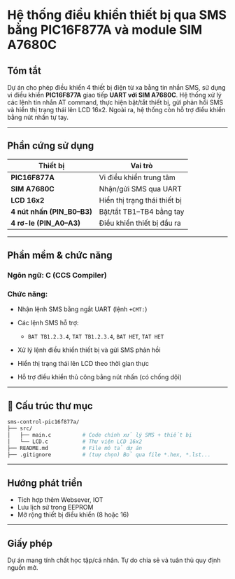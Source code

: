 # Hệ thống điều khiển thiết bị qua SMS bằng PIC16F877A và module SIM A7680C

##  Tóm tắt

Dự án cho phép điều khiển 4 thiết bị điện từ xa bằng tin nhắn SMS, sử dụng vi điều khiển **PIC16F877A** giao tiếp **UART với SIM A7680C**. Hệ thống xử lý các lệnh tin nhắn AT command, thực hiện bật/tắt thiết bị, gửi phản hồi SMS và hiển thị trạng thái lên LCD 16x2. Ngoài ra, hệ thống còn hỗ trợ điều khiển bằng nút nhấn tự tay.

---

##  Phần cứng sử dụng

| Thiết bị                    | Vai trò                      |
| --------------------------- | ---------------------------- |
| **PIC16F877A**              | Vi điều khiển trung tâm      |
| **SIM A7680C**              | Nhận/gửi SMS qua UART        |
| **LCD 16x2**                | Hiển thị trạng thái thiết bị |
| **4 nút nhấn (PIN\_B0–B3)** | Bật/tắt TB1–TB4 bằng tay     |
| **4 rơ-le (PIN\_A0–A3)**    | Điều khiển thiết bị đầu ra   |

---

##  Phần mềm & chức năng

### Ngôn ngữ: **C (CCS Compiler)**

### Chức năng:

* Nhận lệnh SMS bằng ngắt UART (lệnh `+CMT:`)
* Các lệnh SMS hỗ trợ:

  * `BAT TB1.2.3.4`, `TAT TB1.2.3.4`, `BAT HET`, `TAT HET`
* Xử lý lệnh điều khiển thiết bị và gửi SMS phản hồi
* Hiển thị trạng thái lên LCD theo thời gian thực
* Hỗ trợ điều khiển thủ công bằng nút nhấn (có chống dội)

---

## 📁 Cấu trúc thư mục

```bash
sms-control-pic16f877a/
├── src/
│   ├── main.c          # Code chính xử lý SMS + thiết bị
│   └── LCD.c           # Thư viện LCD 16x2
├── README.md           # File mô tả dự án
├── .gitignore          # (tuự chọn) Bỏ qua file *.hex, *.lst...
```

---

##  Hướng phát triển

* Tích hợp thêm Websever, IOT
* Lưu lịch sử trong EEPROM
* Mở rộng thiết bị điều khiển (8 hoặc 16)

---

## Giấy phép

Dự án mang tính chất học tập/cá nhân. Tự do chia sẻ và tuân thủ quy định nguồn mở.
